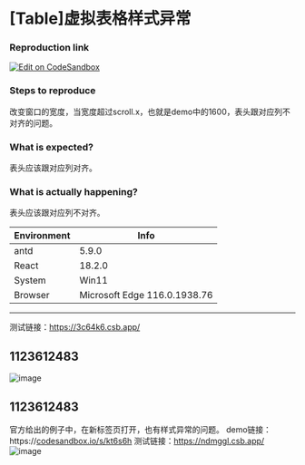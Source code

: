 # [Table]虚拟表格样式异常

### Reproduction link

[![Edit on CodeSandbox](https://codesandbox.io/static/img/play-codesandbox.svg)](https://codesandbox.io/s/xu-ni-lie-biao-antd-5-9-0-forked-3c64k6?file=/demo.tsx)

### Steps to reproduce

改变窗口的宽度，当宽度超过scroll.x，也就是demo中的1600，表头跟对应列不对齐的问题。

### What is expected?

表头应该跟对应列对齐。

### What is actually happening?

表头应该跟对应列不对齐。

| Environment | Info                         |
| ----------- | ---------------------------- |
| antd        | 5.9.0                        |
| React       | 18.2.0                       |
| System      | Win11                        |
| Browser     | Microsoft Edge 116.0.1938.76 |

---

测试链接：https://3c64k6.csb.app/

<!-- generated by ant-design-issue-helper. DO NOT REMOVE -->

## 1123612483

![image](https://github.com/ant-design/ant-design/assets/20741541/e8577c41-f5ab-4c5c-aafb-3c20e25ed27a)

## 1123612483

官方给出的例子中，在新标签页打开，也有样式异常的问题。
demo链接：https://[codesandbox.io/s/kt6s6h](https://codesandbox.io/s/kt6s6h)
测试链接：https://ndmggl.csb.app/
![image](https://github.com/ant-design/ant-design/assets/20741541/4e23875c-aaf3-43a7-adb2-5c9662df6b96)
